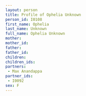 ```yaml
---
layout: person
title: Profile of Ophelia Unknown
person_id: I0108
first_name: Ophelia
last_name: Unknown
full_name: Ophelia Unknown
mother: 
mother_id: 
father: 
father_id: 
children:
children_ids:
partners:
 - Max Anandappa
partner_ids:
 - I0092
sex: F
---
```


